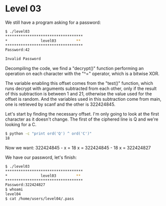 # Level 03

We still have a program asking for a password:
```sh
$ ./level03
***********************************
*               level03         **
***********************************
Password:42

Invalid Password
```

Decompiling the code, we find a "decrypt()" function performing an operation on each character with the "^=" operator, which is a bitwise XOR.

The variable enabling this offset comes from the "test()" function, which runs decrypt with arguments subtracted from each other, only if the result of this subtraction is between 1 and 21, otherwise the value used for the offset is random. And the variables used in this subtraction come from main, one is retrieved by scanf and the other is 322424845.


Let's start by finding the necessary offset. I'm only going to look at the first character as it doesn't change. The first of the ciphered line is Q and we're looking for a C.
```sh
$ python -c "print ord('Q') ^ ord('C')"
18
```

Now we want:
322424845 - x = 18
x = 322424845 - 18
x = 322424827

We have our password, let's finish:
```sh
$ ./level03
***********************************
*               level03         **
***********************************
Password:322424827
$ whoami
level04
$ cat /home/users/level04/.pass
```